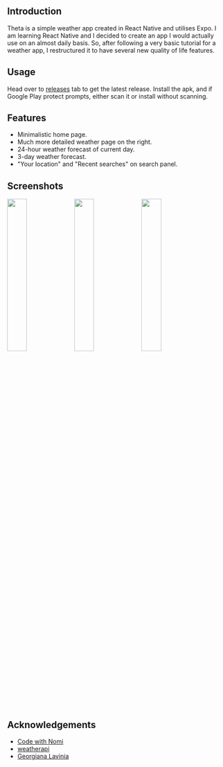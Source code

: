 ## Introduction
Theta is a simple weather app created in React Native and utilises Expo. I am learning React Native and I decided to create an app I would actually use on an almost daily basis. So, after following a very basic tutorial for a weather app, I restructured
it to have several new quality of life features.

## Usage
Head over to [releases](https://github.com/cataclysmnik/thetaweather-mobile/releases) tab to get the latest release. Install the apk, and if Google Play protect prompts, either scan it or install without scanning.

## Features
- Minimalistic home page.
- Much more detailed weather page on the right.
- 24-hour weather forecast of current day.
- 3-day weather forecast.
- "Your location" and "Recent searches" on search panel.

## Screenshots
<img src="https://github.com/user-attachments/assets/75a96090-6bca-4dcf-bfe9-70b29963729a" width="30%"></img> <img src="https://github.com/user-attachments/assets/3d023c40-5628-4f5b-81fe-c34a20ace5f5" width="30%"></img> <img src="https://github.com/user-attachments/assets/de9f3f89-cf68-4c12-a57c-866abf4c86bf" width="30%"></img> 

## Acknowledgements
- [Code with Nomi](https://youtu.be/953vyZMO4cM)
- [weatherapi](https://www.weatherapi.com/)
- [Georgiana Lavinia](https://www.flaticon.com/authors/georgiana-lavinia)
